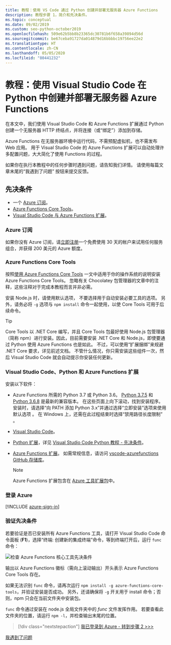 ```yaml
---
title: 教程：使用 VS Code 通过 Python 创建并部署无服务器 Azure Functions
description: 教程步骤 1，简介和先决条件。
ms.topic: conceptual
ms.date: 09/02/2019
ms.custom: seo-python-october2019
ms.openlocfilehash: 509e62b5bb8b23365dc30781b6f658a39894d56d
ms.sourcegitcommit: be67ceba91727da014879d16bbbbc19756ee22e2
ms.translationtype: HT
ms.contentlocale: zh-CN
ms.lasthandoff: 05/05/2020
ms.locfileid: "80441232"
---
```

# <a name="tutorial-create-and-deploy-serverless-azure-functions-in-python-with-visual-studio-code"></a>教程：使用 Visual Studio Code 在 Python 中创建并部署无服务器 Azure Functions

在本文中，我们使用 Visual Studio Code 和 Azure Functions 扩展通过 Python 创建一个无服务器 HTTP 终结点，并将连接（或“绑定”）添加到存储。

Azure Functions 在无服务器环境中运行代码，不需预配虚拟机，也不需发布 Web 应用。 用于 Visual Studio Code 的 Azure Functions 扩展可以自动处理许多配置问题，大大简化了使用 Functions 的过程。

如果你在执行本教程中的任何步骤时遇到问题，请告知我们详情。 请使用每篇文章末尾的“我遇到了问题”  按钮来提交反馈。

## <a name="prerequisites"></a>先决条件

- 一个 [Azure 订阅](#azure-subscription)。
- [Azure Functions Core Tools](#azure-functions-core-tools)。
- [Visual Studio Code 与 Azure Functions 扩展](#visual-studio-code-python-and-the-azure-functions-extension)。

### <a name="azure-subscription"></a>Azure 订阅

如果你没有 Azure 订阅，请[立即注册](https://azure.microsoft.com/free/?utm_source=campaign&utm_campaign=vscode-tutorial-functions-extension&mktingSource=vscode-tutorial-functions-extension)一个免费使用 30 天的帐户来试用任何服务组合，并获得 200 美元的 Azure 额度。

### <a name="azure-functions-core-tools"></a>Azure Functions Core Tools

按照[使用 Azure Functions Core Tools](/azure/azure-functions/functions-run-local#v2) 一文中适用于你的操作系统的说明安装 Azure Functions Core Tools。 忽略有关 Chocolatey 包管理器的文章中的注释，这些注释对于完成本教程而言并非必需。

安装 Node.js 时，请使用默认选项，  不要选择用于自动安装必要工具的选项。  另外，请务必将 `-g` 选项与 `npm install` 命令一起使用，以使 Core Tools 可用于后续命令。

> [!TIP]
> Core Tools 以 .NET Core 编写，并且 Core Tools 包最好使用 Node.js 包管理器（简称 npm）进行安装。因此，目前需要安装 .NET Core 和 Node.js，即使要通过 Python 使用 Azure Functions 也是如此。 不过，可以使用“扩展捆绑”来规避 .NET Core 要求，详见前述文档。 不管什么情况，你只需安装这些组件一次，然后 Visual Studio Code 就会自动提示你安装任何更新。

### <a name="visual-studio-code-python-and-the-azure-functions-extension"></a>Visual Studio Code、Python 和 Azure Functions 扩展

安装以下软件：

- Azure Functions 所需的 Python 3.7 或 Python 3.6。 [Python 3.7.5](https://www.python.org/downloads/release/python-375/) 和 [Python 3.6.8](https://www.python.org/downloads/release/python-368/) 是最新的兼容版本。 在这些页面上向下滚动，找到安装程序。 安装时，请选择“向 PATH 添加 Python 3.x”并通过选择“立即安装”选项来使用默认选项   。 在 Windows 上，还需在此过程结束时选择“禁用路径长度限制”  。
- [Visual Studio Code](https://code.visualstudio.com/)。
- [Python 扩展](https://marketplace.visualstudio.com/items?itemName=ms-python.python)，详见 [Visual Studio Code Python 教程 - 先决条件](https://code.visualstudio.com/docs/python/python-tutorial)。
- [Azure Functions 扩展](https://marketplace.visualstudio.com/items?itemName=ms-azuretools.vscode-azurefunctions)。 如需常规信息，请访问 [vscode-azurefunctions GitHub 存储库](https://github.com/Microsoft/vscode-azurefunctions)。

    > [!NOTE]
    > Azure Functions 扩展包含在 [Azure 工具扩展包](https://marketplace.visualstudio.com/items?itemName=ms-vscode.vscode-node-azure-pack)中。

### <a name="sign-in-to-azure"></a>登录 Azure

[!INCLUDE [azure-sign-in](includes/azure-sign-in.md)]

### <a name="verify-prerequisites"></a>验证先决条件

若要验证是否已安装所有 Azure Functions 工具，请打开 Visual Studio Code 命令面板 (**F1**)，选择“终端:  创建新的集成终端”命令，等到终端打开后，运行 `func` 命令：

![检查 Azure Functions 核心工具先决条件](media/tutorial-vs-code-serverless-python/check-azure-functions-tools-prerequisites-in-visual-studio-code.png)

输出以 Azure Functions 徽标（需向上滚动输出）开头表示 Azure Functions Core Tools 存在。

如果无法识别 `func` 命令，请再次运行 `npm install -g azure-functions-core-tools`，并验证安装是否成功。 另外，还请确保将 `-g` 开关用于 install 命令；否则，npm 只会在当前文件夹中安装包。

`func` 命令通过安装在 node.js 全局文件夹中的 *func* 文件发挥作用。 若要查看此文件夹的位置，请运行 `npm -l`，并检查输出末尾的位置。

> [!div class="nextstepaction"]
> [我已登录到 Azure - 转到步骤 2 >>>](tutorial-vs-code-serverless-python-02.md)

[我遇到了问题](https://www.research.net/r/PWZWZ52?tutorial=vscode-functions-python&step=01-verify-prerequisites)

